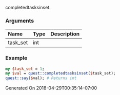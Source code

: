 completedtasksinset.
### Arguments
**Name**|**Type**|**Description**
:---|:---|:---
task_set|int|

### Example

```perl
my $task_set = 1;
my $val = quest::completedtasksinset($task_set);
quest::say($val); # Returns int
```


Generated On 2018-04-29T00:35:14-07:00